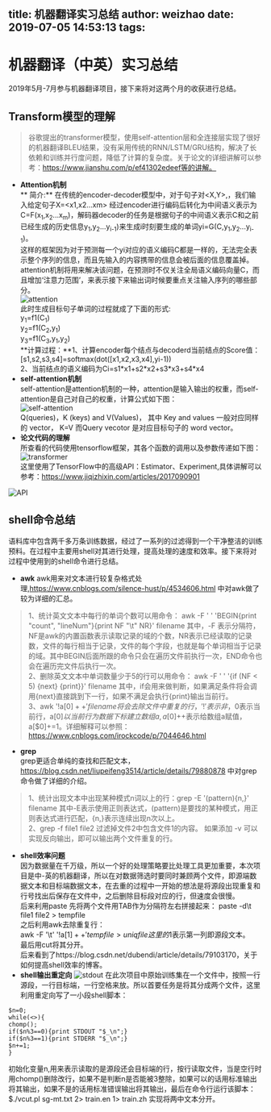 title: 机器翻译实习总结
author: weizhao
date: 2019-07-05 14:53:13
tags:
---
# 机器翻译（中英）实习总结

2019年5月-7月参与机器翻译项目，接下来将对这两个月的收获进行总结。
## Transform模型的理解
> 谷歌提出的transformer模型，使用self-attention层和全连接层实现了很好的机器翻译BLEU结果，没有采用传统的RNN/LSTM/GRU结构，解决了长依赖和训练并行度问题，降低了计算的复杂度。关于论文的详细讲解可以参考：https://www.jianshu.com/p/ef41302edeef等的讲解。
- **Attention机制**  
** 简介:**
在传统的encoder-decoder模型中，对于句子对<X,Y>,，我们输入给定句子X=<x1,x2...xm> 经过encoder进行编码后转化为中间语义表示为C=F(x<sub>1</sub>,x<sub>2</sub>...x<sub>m</sub>)，解码器decoder的任务是根据句子的中间语义表示C和之前已经生成的历史信息y<sub>1</sub>,y<sub>2</sub>...y<sub>i-1</sub>)来生成i时刻要生成的单词yi=G(C,y<sub>1</sub>,y<sub>2</sub>...y<sub>i-1</sub>)。   
这样的框架因为对于预测每一个yi对应的语义编码C都是一样的，无法完全表示整个序列的信息，而且先输入的内容携带的信息会被后面的信息覆盖掉。attention机制将用来解决该问题，在预测时不仅关注全局语义编码向量C，而且增加‘注意力范围’，来表示接下来输出词时候要重点关注输入序列的哪些部分。  
![attention](/images/nmt/Attention.png)  
此时生成目标句子单词的过程就成了下面的形式:  
y<sub>1</sub>=f1(C<sub>1</sub>)  
y<sub>2</sub>=f1(C<sub>2</sub>,y<sub>1</sub>)  
y<sub>3</sub>=f1(C<sub>3</sub>,y<sub>1</sub>,y<sub>2</sub>)  
**计算过程：**1、计算encoder每个结点与decoderd当前结点的Score值：
\[s1,s2,s3,s4]=softmax(dot(\[x1,x2,x3,x4],yi-1))  
2、当前结点的语义编码为Ci=s1\*x1+s2\*x2+s3\*x3+s4*x4
- **self-attention机制**  
self-attention是attention机制的一种，attention是输入输出的权重，而self-attention是自己对自己的权重，计算公式如下图：  
![self-attention](/images/nmt/self-attention.png)  
Q(queries)，K (keys) and V(Values)， 其中 Key and values 一般对应同样的 vector， K=V 而Query vecotor  是对应目标句子的 word vector。
- **论文代码的理解**  
所查看的代码使用tensorflow框架，其各个函数的调用以及参数传递如下图：  
![transformer](/images/nmt/transformer-function.png)  
这里使用了TensorFlow中的高级API：Estimator、Experiment,具体讲解可以参考：https://www.jiqizhixin.com/articles/2017090901

![API](/images/nmt/API.png)  

##  shell命令总结 
语料库中包含两千多万条训练数据，经过了一系列的过滤得到一个干净整洁的训练预料。在过程中主要用shell对其进行处理，提高处理的速度和效率。接下来将对过程中使用到的shell命令进行总结。
- **awk** 
awk用来对文本进行较复杂格式处理,https://www.cnblogs.com/silence-hust/p/4534606.html 中对awk做了较为详细的汇总。
> 1、统计英文文本中每行的单词个数可以用命令：
awk -F ' ' 'BEGIN{print "count", "lineNum"}{print NF "\t" NR}' filename 其中，-F 表示分隔符，NF是awk的内置函数表示读取记录的域的个数，NR表示已经读取的记录数，文件的每行相当于记录，文件的每个字段，也就是每个单词相当于记录的域。其中BEGIN后面所跟的命令只会在遍历文件前执行一次，END命令也会在遍历完文件后执行一次。  
> 2、删除英文文本中单词数量少于5的行可以用命令：
awk -F ' ' '{if (NF < 5) {next} {print}}' filename 其中，if会用来做判断，如果满足条件将会调用{next}直接跳到下一行，如果不满足会执行{print}输出当前行。  
>3、awk '!a[$0]++' filename 将会去除文件中重复的行，'!'表示非，$0表示当前行，a[$0]以当前行为数据下标建立数组a,a[$0]++表示给数组a赋值，a[$0]+=1。详细解释可以参照：https://www.cnblogs.com/irockcode/p/7044646.html  
- **grep**  
grep更适合单纯的查找和匹配文本， https://blog.csdn.net/liupeifeng3514/article/details/79880878 中对grep命令做了详细的介绍。
> 1、统计出现文本中出现某种模式n词以上的行：grep -E '(pattern){n,}' filename 其中-E表示使用正则表达式，(pattern)是要找的某种模式，用正则表达式进行匹配，{n,}表示连续出现n次以上。  
> 2、grep -f file1 file2 过滤掉文件2中包含文件1的内容。 如果添加 -v 可以实现反向输出，即可以输出两个文件重复的行。
- **shell效率问题**  
因为数据量在千万级，所以一个好的处理策略要比处理工具更加重要，本次项目是中-英的机器翻译，所以在对数据筛选时要同时兼顾两个文件，即源端数据文本和目标端数据文本，在去重的过程中一开始的想法是将源段出现重复和行号找出后保存在文件中，之后删除目标段对应的行，但速度会很慢。  
后来利用paste 先将两个文件用TAB作为分隔符左右拼接起来：
paste -d\\t file1 file2 > tempfile  
之后利用awk去除重复行：  
awk -F '\\t' '!a[$1]++' tempfile > uniqfile 这里的$1表示第一列即源段文本。  
最后用cut将其分开。  
后来看到了https://blog.csdn.net/dubendi/article/details/79103170，关于如何提高shell效率的博客。
- **shell输出重定向**
![stdout](/images/nmt/stdout.png)
在此次项目中原始训练集在一个文件中，按照一行源段，一行目标端，一行空格来放。所以首要任务是将其分成两个文件，这里利用重定向写了一小段shell脚本：
```#!/usr/bin/perl
$n=0;
while(<>){
chomp();
if($n%3==0){print STDOUT "$_\n";}
if($n%3==1){print STDERR "$_\n";}
$n+=1;
}
```  
初始化变量n,用来表示读取的是源段还会目标端的行，按行读取文件，当是空行时用chomp()删除改行，如果不是判断n是否能被3整除，如果可以的话用标准输出将其输出，如果不是的话用标准错误输出将其输出，最后在命令行运行该脚本：$./vcut.pl sg-mt.txt 2> train.en 1> train.zh 实现将两中文本分开。